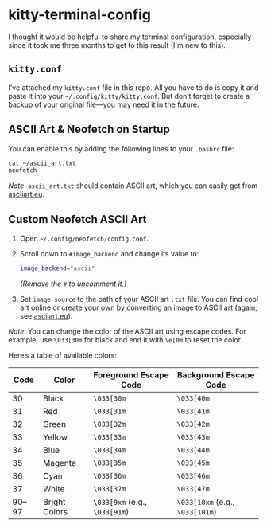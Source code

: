 # kitty-terminal-config

I thought it would be helpful to share my terminal configuration, especially since it took me three months to get to this result (I'm new to this).

## `kitty.conf`

I’ve attached my `kitty.conf` file in this repo. All you have to do is copy it and paste it into your `~/.config/kitty/kitty.conf`. But don’t forget to create a backup of your original file—you may need it in the future.

## ASCII Art & Neofetch on Startup

You can enable this by adding the following lines to your `.bashrc` file:

```bash
cat ~/ascii_art.txt
neofetch
```

*Note*: `ascii_art.txt` should contain ASCII art, which you can easily get from [asciiart.eu](http://asciiart.eu/).

## Custom Neofetch ASCII Art

1. Open `~/.config/neofetch/config.conf`.
2. Scroll down to `#image_backend` and change its value to:

   ```bash
   image_backend="ascii"
   ```

   *(Remove the `#` to uncomment it.)*
3. Set `image_source` to the path of your ASCII art `.txt` file. You can find cool art online or create your own by converting an image to ASCII art (again, see [asciiart.eu](http://asciiart.eu/)).

*Note*: You can change the color of the ASCII art using escape codes. For example, use `\033[30m` for black and end it with `\e[0m` to reset the color.

Here’s a table of available colors:

| Code  | Color         | Foreground Escape Code        | Background Escape Code          |
| ----- | ------------- | ----------------------------- | ------------------------------- |
| 30    | Black         | `\033[30m`                    | `\033[40m`                      |
| 31    | Red           | `\033[31m`                    | `\033[41m`                      |
| 32    | Green         | `\033[32m`                    | `\033[42m`                      |
| 33    | Yellow        | `\033[33m`                    | `\033[43m`                      |
| 34    | Blue          | `\033[34m`                    | `\033[44m`                      |
| 35    | Magenta       | `\033[35m`                    | `\033[45m`                      |
| 36    | Cyan          | `\033[36m`                    | `\033[46m`                      |
| 37    | White         | `\033[37m`                    | `\033[47m`                      |
| 90–97 | Bright Colors | `\033[9xm` (e.g., `\033[91m`) | `\033[10xm` (e.g., `\033[101m`) |

